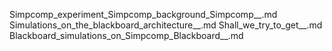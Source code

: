 Simpcomp_experiment_Simpcomp_background_Simpcomp__.md
Simulations_on_the_blackboard_architecture__.md
Shall_we_try_to_get__.md
Blackboard_simulations_on_Simpcomp_Blackboard__.md